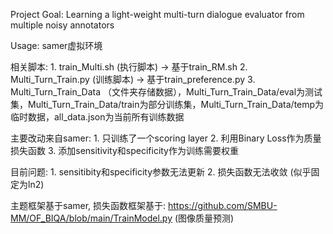 Project Goal: Learning a light-weight multi-turn dialogue evaluator from multiple noisy annotators

Usage: samer虚拟环境

相关脚本: 1. train_Multi.sh (执行脚本) -> 基于train_RM.sh
         2. Multi_Turn_Train.py (训练脚本) -> 基于train_preference.py
         3. Multi_Turn_Train_Data （文件夹存储数据），Multi_Turn_Train_Data/eval为测试集，Multi_Turn_Train_Data/train为部分训练集，Multi_Turn_Train_Data/temp为临时数据，all_data.json为当前所有训练数据

主要改动来自samer: 1. 只训练了一个scoring layer
                2. 利用Binary Loss作为质量损失函数
                3. 添加sensitivity和specificity作为训练需要权重

目前问题: 1. sensitibity和specificity参数无法更新
         2. 损失函数无法收敛 (似乎固定为ln2) 

主题框架基于samer, 损失函数框架基于: https://github.com/SMBU-MM/OF_BIQA/blob/main/TrainModel.py (图像质量预测)

